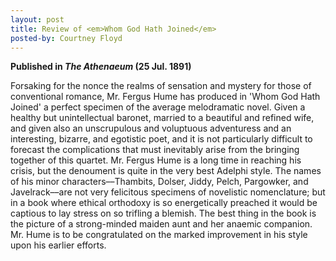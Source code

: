 ```yaml
---
layout: post
title: Review of <em>Whom God Hath Joined</em>
posted-by: Courtney Floyd
---
```


<strong> Published in *The Athenaeum* (25 Jul. 1891)</strong>

Forsaking for the nonce the realms of sensation and mystery for those of conventional romance, Mr. Fergus Hume has produced
in 'Whom God Hath Joined' a perfect specimen of the average melodramatic novel. Given a healthy but unintellectual baronet, 
married to a beautiful and refined wife, and given also an unscrupulous and voluptuous adventuress and an interesting, bizarre,
and egotistic poet, and it is not particularly difficult to forecast the complications that must inevitably arise from the 
bringing together of this quartet. Mr. Fergus Hume is a long time in reaching his crisis, but the denoument is quite in the 
very best Adelphi style. The names of his minor characters––Thambits, Dolser, Jiddy, Pelch, Pargowker, and Javelrack––are not 
very felicitous specimens of novelistic nomenclature; but in a book where ethical orthodoxy is so energetically preached it 
would be captious to lay stress on so trifling a blemish. The best thing in the book is the picture of a strong-minded maiden 
aunt and her anaemic companion. Mr. Hume is to be congratulated on the marked improvement in his style upon his earlier efforts.

